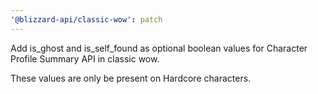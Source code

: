 ```yaml
---
'@blizzard-api/classic-wow': patch
---
```


Add is_ghost and is_self_found as optional boolean values for Character Profile Summary API in classic wow.

These values are only be present on Hardcore characters.

